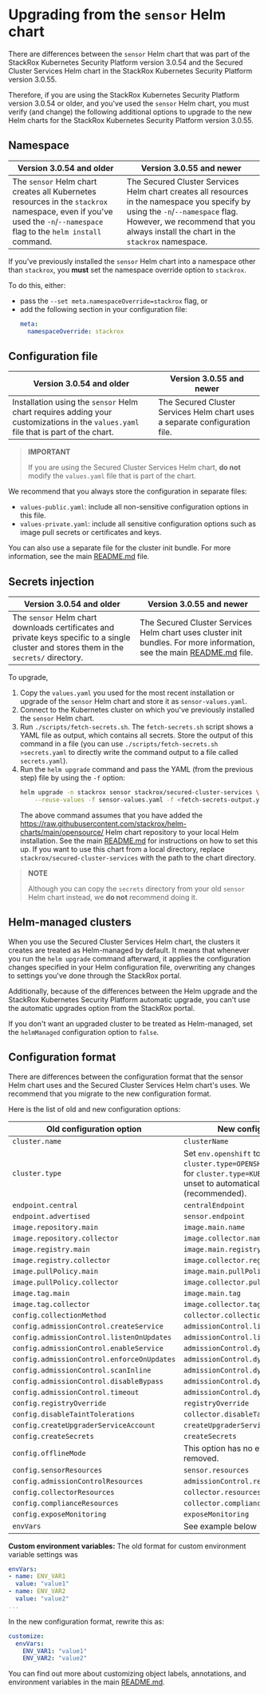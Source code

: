 # Upgrading from the `sensor` Helm chart

There are differences between the `sensor` Helm chart that was part of the
StackRox Kubernetes Security Platform version 3.0.54 and the Secured Cluster
Services Helm chart in the StackRox Kubernetes Security Platform version 3.0.55.

Therefore, if you are using the StackRox Kubernetes Security Platform version 3.0.54
or older, and you've used the `sensor` Helm chart, you must verify (and change)
the following additional options to upgrade to the new Helm charts for the
StackRox Kubernetes Security Platform version 3.0.55.

## Namespace

|Version 3.0.54 and older |Version 3.0.55 and newer |
|-------------------------|-------------------------|
|The `sensor` Helm chart creates all Kubernetes resources in the `stackrox` namespace, even if you've used the `-n`/`--namespace` flag to the `helm install` command.|The Secured Cluster Services Helm chart creates all resources in the namespace you specify by using the `-n`/`--namespace` flag. However, we recommend that you always install the chart in the `stackrox` namespace.|

If you've previously installed the `sensor` Helm chart into a namespace other
than `stackrox`, you **must** set the namespace override option to `stackrox`.

To do this, either:
- pass the `--set meta.namespaceOverride=stackrox` flag, or
- add the following section in your configuration file:
  ```yaml
  meta:
    namespaceOverride: stackrox
  ```

## Configuration file

|Version 3.0.54 and older |Version 3.0.55 and newer  |
|-------------------------|--------------------------|
|Installation using the `sensor` Helm chart requires adding your customizations in the `values.yaml` file that is part of the chart.|The Secured Cluster Services Helm chart uses a separate configuration file.|

> **IMPORTANT**
>
> If you are using the Secured Cluster Services Helm chart, **do not** modify
> the `values.yaml` file that is part of the chart.

We recommend that you always store the configuration in separate files:

- `values-public.yaml`: include all non-sensitive configuration options in this
  file.
- `values-private.yaml`: include all sensitive configuration options such as
  image pull secrets or certificates and keys.

You can also use a separate file for the cluster init bundle. For more
information, see the main [README.md](README.md) file.

## Secrets injection

|Version 3.0.54 and older |Version 3.0.55 and newer  |
|-------------------------|--------------------------|
|The `sensor` Helm chart downloads certificates and private keys specific to a single cluster and stores them in the `secrets/` directory.|The Secured Cluster Services Helm chart uses cluster init bundles. For more information, see the main [README.md](README.md) file.|

To upgrade,
1. Copy the `values.yaml` you used for the most recent installation or upgrade of the
   `sensor` Helm chart and store it as `sensor-values.yaml`.
1. Connect to the Kubernetes cluster on which you've previously installed the
   `sensor` Helm chart.
1. Run `./scripts/fetch-secrets.sh`. The `fetch-secrets.sh` script shows a YAML
   file as output, which contains all secrets. Store the output of this command
   in a file (you can use `./scripts/fetch-secrets.sh >secrets.yaml` to directly
   write the command output to a file called `secrets.yaml`).
1. Run the `helm upgrade` command and pass the YAML (from the previous step) file by
   using the `-f` option:
   ```sh
   helm upgrade -n stackrox sensor stackrox/secured-cluster-services \
       --reuse-values -f sensor-values.yaml -f <fetch-secrets-output.yaml> ...
   ```
   The above command assumes that you have added the https://raw.githubusercontent.com/stackrox/helm-charts/main/opensource/ Helm
   chart repository to your local Helm installation. See the main [README.md](README.md)
   for instructions on how to set this up.
   If you want to use this chart from a local directory, replace
   `stackrox/secured-cluster-services` with the path to the chart directory.

> **NOTE**
>
> Although you can copy the `secrets` directory from your old `sensor` Helm
> chart instead, we **do not** recommend doing it.


## Helm-managed clusters

When you use the Secured Cluster Services Helm chart, the clusters it creates
are treated as Helm-managed by default. It means that whenever you run the
`helm upgrade` command afterward, it applies the configuration changes specified
in your Helm configuration file, overwriting any changes to settings you've done
through the StackRox portal.

Additionally, because of the differences between the Helm upgrade and the
StackRox Kubernetes Security Platform automatic upgrade, you can't use
the automatic upgrades option from the StackRox portal.

If you don't want an upgraded cluster to be treated as Helm-managed, set the
`helmManaged` configuration option to `false`.

## Configuration format

There are differences between the configuration format that the sensor Helm
chart uses and the Secured Cluster Services Helm chart's uses. We recommend that
you migrate to the new configuration format.

Here is the list of old and new configuration options:

|Old configuration option |New configuration option |
|-------------------------|-------------------------|
| `cluster.name` | `clusterName` |
| `cluster.type` | Set `env.openshift` to `true` for `cluster.type=OPENSHIFT_CLUSTER` and `false` for `cluster.type=KUBERNETES_CLUSTER`. Leave unset to automatically detect (recommended). |
| `endpoint.central` | `centralEndpoint` |
| `endpoint.advertised` | `sensor.endpoint` |
| `image.repository.main` | `image.main.name` |
| `image.repository.collector` | `image.collector.name` |
| `image.registry.main` | `image.main.registry` |
| `image.registry.collector` | `image.collector.registry` |
| `image.pullPolicy.main` | `image.main.pullPolicy` |
| `image.pullPolicy.collector` | `image.collector.pullPolicy` |
| `image.tag.main` | `image.main.tag` |
| `image.tag.collector` | `image.collector.tag` |
| `config.collectionMethod` | `collector.collectionMethod` |
| `config.admissionControl.createService` | `admissionControl.listenOnCreates` |
| `config.admissionControl.listenOnUpdates` | `admissionControl.listenOnUpdates` |
| `config.admissionControl.enableService` | `admissionControl.dynamic.enforceOnCreates` |
| `config.admissionControl.enforceOnUpdates` | `admissionControl.dynamic.enforceOnUpdates` |
| `config.admissionControl.scanInline` | `admissionControl.dynamic.scanInline` |
| `config.admissionControl.disableBypass` | `admissionControl.dynamic.disableBypass` |
| `config.admissionControl.timeout` | `admissionControl.dynamic.timeout` |
| `config.registryOverride` | `registryOverride` |
| `config.disableTaintTolerations` | `collector.disableTaintTolerations` |
| `config.createUpgraderServiceAccount` | `createUpgraderServiceAccount` |
| `config.createSecrets` | `createSecrets` |
| `config.offlineMode` | This option has no effect and will be removed. |
| `config.sensorResources` | `sensor.resources` |
| `config.admissionControlResources` | `admissionControl.resources` |
| `config.collectorResources` | `collector.resources` |
| `config.complianceResources` | `collector.complianceResources` |
| `config.exposeMonitoring` | `exposeMonitoring` |
| `envVars` | See example below |

**Custom environment variables:** The old format for custom environment variable settings was
```yaml
envVars:
- name: ENV_VAR1
  value: "value1"
- name: ENV_VAR2
  value: "value2"
...
```

In the new configuration format, rewrite this as:
```yaml
customize:
  envVars:
    ENV_VAR1: "value1"
    ENV_VAR2: "value2"
```
You can find out more about customizing object labels, annotations, and environment variables in the main
[README.md](README.md).
